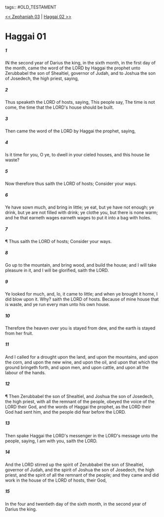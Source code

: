 tags:: #OLD_TESTAMENT

[<< Zephaniah 03](OLD_TESTAMENT/36_Zephaniah/Zephaniah_03.md) | [Haggai 02 >>](OLD_TESTAMENT/37_Haggai/Haggai_02.md)

# Haggai 01

##### 1

IN the second year of Darius the king, in the sixth month, in the first day of the month, came the word of the LORD by Haggai the prophet unto Zerubbabel the son of Shealtiel, governor of Judah, and to Joshua the son of Josedech, the high priest, saying,

##### 2

Thus speaketh the LORD of hosts, saying, This people say, The time is not come, the time that the LORD's house should be built.

##### 3

Then came the word of the LORD by Haggai the prophet, saying,

##### 4

Is it time for you, O ye, to dwell in your cieled houses, and this house lie waste?

##### 5

Now therefore thus saith the LORD of hosts; Consider your ways.

##### 6

Ye have sown much, and bring in little; ye eat, but ye have not enough; ye drink, but ye are not filled with drink; ye clothe you, but there is none warm; and he that earneth wages earneth wages to put it into a bag with holes.

##### 7

¶ Thus saith the LORD of hosts; Consider your ways.

##### 8

Go up to the mountain, and bring wood, and build the house; and I will take pleasure in it, and I will be glorified, saith the LORD.

##### 9

Ye looked for much, and, lo, it came to little; and when ye brought it home, I did blow upon it. Why? saith the LORD of hosts. Because of mine house that is waste, and ye run every man unto his own house.

##### 10

Therefore the heaven over you is stayed from dew, and the earth is stayed from her fruit.

##### 11

And I called for a drought upon the land, and upon the mountains, and upon the corn, and upon the new wine, and upon the oil, and upon that which the ground bringeth forth, and upon men, and upon cattle, and upon all the labour of the hands.

##### 12

¶ Then Zerubbabel the son of Shealtiel, and Joshua the son of Josedech, the high priest, with all the remnant of the people, obeyed the voice of the LORD their God, and the words of Haggai the prophet, as the LORD their God had sent him, and the people did fear before the LORD.

##### 13

Then spake Haggai the LORD's messenger in the LORD's message unto the people, saying, I am with you, saith the LORD.

##### 14

And the LORD stirred up the spirit of Zerubbabel the son of Shealtiel, governor of Judah, and the spirit of Joshua the son of Josedech, the high priest, and the spirit of all the remnant of the people; and they came and did work in the house of the LORD of hosts, their God,

##### 15

In the four and twentieth day of the sixth month, in the second year of Darius the king.
